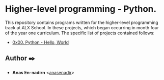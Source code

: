# Higher-level programming - Python.

This repository contains programs written for the higher-level programming
track at ALX School. In these projects, which began occurring in month
four of the year one curriculum.
The specific list of projects contained follows:

* [0x00. Python - Hello, World](./0x00-python-hello_world)

## Author :black_nib:

* **Anas En-nadirn** <[anasenadir](https://github.com/anasenadir)>
